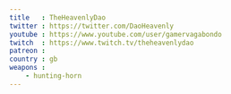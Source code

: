 ```yaml
---
title   : TheHeavenlyDao
twitter : https://twitter.com/DaoHeavenly
youtube : https://www.youtube.com/user/gamervagabondo
twitch  : https://www.twitch.tv/theheavenlydao
patreon :
country : gb
weapons :
    - hunting-horn
---
```

